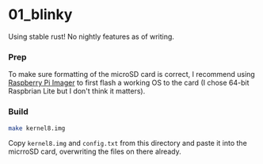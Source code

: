 # 01_blinky

Using stable rust! No nightly features as of writing.

### Prep
To make sure formatting of the microSD card is correct, I recommend using [Raspberry Pi Imager](https://www.raspberrypi.com/software/) to first flash a working OS to the card (I chose 64-bit Raspbrian Lite but I don't think it matters).

### Build
```bash
make kernel8.img
```

Copy `kernel8.img` and `config.txt` from this directory and paste it into the micrroSD card, overwriting the files on there already.